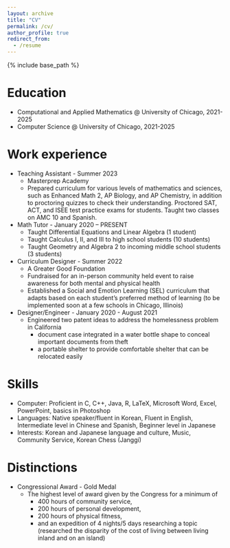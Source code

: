 ```yaml
---
layout: archive
title: "CV"
permalink: /cv/
author_profile: true
redirect_from:
  - /resume
---
```


{% include base_path %}

Education
======
* Computational and Applied Mathematics @ University of Chicago, 2021-2025
* Computer Science @ University of Chicago, 2021-2025

Work experience
======
* Teaching Assistant - Summer 2023
  * Masterprep Academy
  * Prepared curriculum for various levels of mathematics and sciences, such as Enhanced Math 2, AP Biology, and AP Chemistry, in addition to proctoring quizzes to check their understanding. Proctored SAT, ACT, and ISEE test practice exams for students. Taught two classes on AMC 10 and Spanish.
* Math Tutor - January 2020 – PRESENT
  * Taught Differential Equations and Linear Algebra (1 student)
  * Taught Calculus I, II, and III to high school students (10 students)
  * Taught Geometry and Algebra 2 to incoming middle school students (3 students)
* Curriculum Designer - Summer 2022
  * A Greater Good Foundation
  * Fundraised for an in-person community held event to raise awareness for both mental and physical health
  * Established a Social and Emotion Learning (SEL) curriculum that adapts based on each student’s preferred method of learning (to be implemented soon at a few schools in Chicago, Illinois)
* Designer/Engineer - January 2020 - August 2021
  * Engineered two patent ideas to address the homelessness problem in California
    * document case integrated in a water bottle shape to conceal important documents from theft
    * a portable shelter to provide comfortable shelter that can be relocated easily
  
Skills
======
* Computer: Proficient in C, C++, Java, R, LaTeX, Microsoft Word, Excel, PowerPoint, basics in
Photoshop
* Languages: Native speaker/fluent in Korean, Fluent in English, Intermediate level in Chinese and
Spanish, Beginner level in Japanese
* Interests: Korean and Japanese language and culture, Music, Community Service, Korean Chess (Janggi)
  
Distinctions
======
* Congressional Award - Gold Medal
  * The highest level of award given by the Congress for a minimum of
    * 400 hours of community service,
    * 200 hours of personal development,
    * 200 hours of physical fitness,
    * and an expedition of 4 nights/5 days researching a topic (researched the disparity of the cost of living between living inland and on an island)
